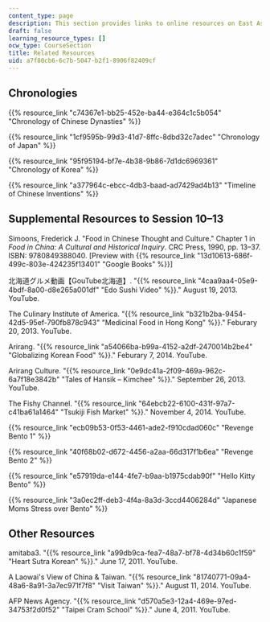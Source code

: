 ```yaml
---
content_type: page
description: This section provides links to online resources on East Asian culture.
draft: false
learning_resource_types: []
ocw_type: CourseSection
title: Related Resources
uid: a7f80cb6-6c7b-5047-b2f1-8906f82409cf
---
```

## Chronologies

{{% resource_link "c74367e1-bb25-452e-ba44-e364c1c5b054" "Chronology of Chinese Dynasties" %}}

{{% resource_link "1cf9595b-99d3-41d7-8ffc-8dbd32c7adec" "Chronology of Japan" %}}

{{% resource_link "95f95194-bf7e-4b38-9b86-7d1dc6969361" "Chronology of Korea" %}}

{{% resource_link "a377964c-ebcc-4db3-baad-ad7429ad4b13" "Timeline of Chinese Inventions" %}}

## Supplemental Resources to Session 10–13

Simoons, Frederick J. "Food in Chinese Thought and Culture." Chapter 1 in *Food in China: A Cultural and Historical Inquiry*. CRC Press, 1990, pp. 13–37. ISBN: 9780849388040. \[Preview with {{% resource_link "13d10613-686f-499c-803e-424235f13401" "Google Books" %}}\]

北海道グルメ動画【GouTube北海道】. "{{% resource_link "4caa9aa4-05e9-4bdf-8a00-d8e265a001df" "Edo Sushi Video" %}}." August 19, 2013. YouTube.

The Culinary Institute of America. "{{% resource_link "b321b2ba-9454-42d5-95ef-790fb878c943" "Medicinal Food in Hong Kong" %}}." Feburary 20, 2013. YouTube.

Arirang. "{{% resource_link "a54066ba-b99a-4152-a2df-2470014b2be4" "Globalizing Korean Food" %}}." Feburary 7, 2014. YouTube.

Arirang Culture. "{{% resource_link "0e9dc41a-2f09-469a-962c-6a7f18e3842b" "Tales of Hansik – Kimchee" %}}." September 26, 2013. YouTube.

The Fishy Channel. "{{% resource_link "64ebcb22-6100-431f-97a7-c41ba61a1464" "Tsukiji Fish Market" %}}." November 4, 2014. YouTube.

{{% resource_link "ecb09b53-0f53-4461-ade2-f910cdad060c" "Revenge Bento 1" %}}

{{% resource_link "40f68b02-d672-4456-a2aa-66d317f1b6ea" "Revenge Bento 2" %}}

{{% resource_link "e57919da-e144-4fe7-b9aa-b1975cdab90f" "Hello Kitty Bento" %}}

{{% resource_link "3a0ec2ff-deb3-4f4a-8a3d-3ccd4406284d" "Japanese Moms Stress over Bento" %}}

## Other Resources

amitaba3. "{{% resource_link "a99db9ca-fea7-48a7-bf78-4d34b60c1f59" "Heart Sutra Korean" %}}." June 17, 2011. YouTube.

A Laowai's View of China & Taiwan. "{{% resource_link "81740771-09a4-48a6-8a91-3a7ec971f7f8" "Visit Taiwan" %}}." August 11, 2014. YouTube.

AFP News Agency. "{{% resource_link "d570a5e3-12a4-469e-97ed-34753f2d0f52" "Taipei Cram School" %}}." June 4, 2011. YouTube.